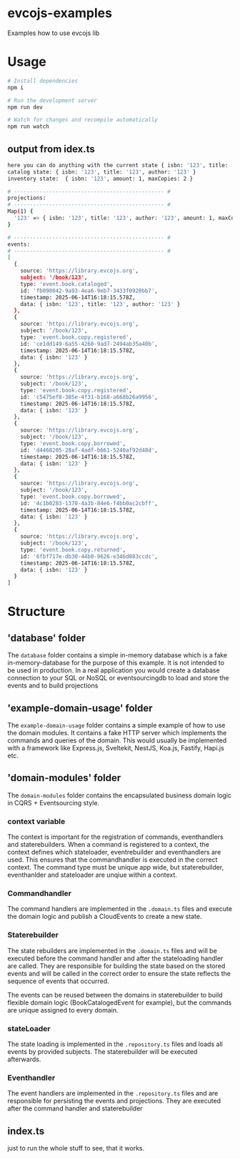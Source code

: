 # evcojs-examples

Examples how to use evcojs lib

# Usage

```bash
# Install dependencies
npm i

# Run the development server
npm run dev

# Watch for changes and recompile automatically
npm run watch
```

## output from idex.ts

```bash
here you can do anything with the current state { isbn: '123', title: '123', author: '123' }
catalog state: { isbn: '123', title: '123', author: '123' }
inventory state:  { isbn: '123', amount: 1, maxCopies: 2 }

# ----------------------------------------------- #
projections:
# ----------------------------------------------- #
Map(1) {
  '123' => { isbn: '123', title: '123', author: '123', amount: 1, maxCopies: 2 }
}

# ----------------------------------------------- #
events:
# ----------------------------------------------- #
[
  {
    source: 'https://library.evcojs.org',
    subject: '/book/123',
    type: 'event.book.cataloged',
    id: 'fb098042-9a93-4ea6-9eb7-3433f0920bb7',
    timestamp: 2025-06-14T16:18:15.578Z,
    data: { isbn: '123', title: '123', author: '123' }
  },
  {
    source: 'https://library.evcojs.org',
    subject: '/book/123',
    type: 'event.book.copy.registered',
    id: 'ce1dd149-6a55-4260-9ad7-2494ab35a40b',
    timestamp: 2025-06-14T16:18:15.578Z,
    data: { isbn: '123' }
  },
  {
    source: 'https://library.evcojs.org',
    subject: '/book/123',
    type: 'event.book.copy.registered',
    id: 'c5475ef8-385e-4f31-b168-a668b26a9956',
    timestamp: 2025-06-14T16:18:15.578Z,
    data: { isbn: '123' }
  },
  {
    source: 'https://library.evcojs.org',
    subject: '/book/123',
    type: 'event.book.copy.borrowed',
    id: 'd4468205-28af-4adf-b661-5240af92d48d',
    timestamp: 2025-06-14T16:18:15.578Z,
    data: { isbn: '123' }
  },
  {
    source: 'https://library.evcojs.org',
    subject: '/book/123',
    type: 'event.book.copy.borrowed',
    id: '4c1b0283-1370-4a3b-84e6-f4bb0ac2cbff',
    timestamp: 2025-06-14T16:18:15.578Z,
    data: { isbn: '123' }
  },
  {
    source: 'https://library.evcojs.org',
    subject: '/book/123',
    type: 'event.book.copy.returned',
    id: '6fbf717e-db30-44b0-9626-e346d083ccdc',
    timestamp: 2025-06-14T16:18:15.578Z,
    data: { isbn: '123' }
  }
]

```

# Structure

## 'database' folder

The `database` folder contains a simple in-memory database which is a fake in-memory-database
for the purpose of this example. It is not intended to be used in production.
In a real application you would create a database connection to your SQL or NoSQL or eventsourcingdb to load and store the events and to build projections

## 'example-domain-usage' folder

The `example-domain-usage` folder contains a simple example of how to use the domain modules.
It contains a fake HTTP server which implements the commands and queries of the domain.
This would usually be implemented with a framework like Express.js, Sveltekit, NestJS, Koa.js, Fastify, Hapi.js etc.

## 'domain-modules' folder

The `domain-modules` folder contains the encapsulated business domain logic in CQRS + Eventsourcing style.

### context variable

The context is important for the registration of commands, eventhandlers and staterebuilders.
When a command is registered to a context, the context defines which stateloader, eventrebuilder and eventhandlers are used.
This ensures that the commandhandler is executed in the correct context.
The command type must be unique app wide, but staterebuilder, eventhanlder and stateloader are unqiue within a context.

### Commandhandler

The command handlers are implemented in the `.domain.ts` files and execute the domain logic and publish a CloudEvents to create a new state.

### Staterebuilder

The state rebuilders are implemented in the `.domain.ts` files and will be executed before the command handler and after the stateloading handler are called. They are responsible for building the state based on the stored events and will be called in the correct order to ensure the state reflects the sequence of events that occurred.

The events can be reused between the domains in staterebuilder to build flexible domain logic (BookCatalogedEvent for example), but the commands are unique assigned to every domain.

### stateLoader

The state loading is implemented in the `.repository.ts` files and loads all events by provided subjects. The staterebuilder will be executed afterwards.

### Eventhandler

The event handlers are implemented in the `.repository.ts` files and are responsible for persisting the events and projections. They are executed after the command handler and staterebuilder

## index.ts

just to run the whole stuff to see, that it works.
